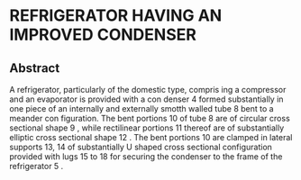 # REFRIGERATOR HAVING AN IMPROVED CONDENSER

## Abstract
A refrigerator, particularly of the domestic type, compris ing a compressor and an evaporator is provided with a con denser 4 formed substantially in one piece of an internally and externally smotth walled tube 8 bent to a meander con figuration. The bent portions 10 of tube 8 are of circular cross sectional shape 9 , while rectilinear portions 11 thereof are of substantially elliptic cross sectional shape 12 . The bent portions 10 are clamped in lateral supports 13, 14 of substantially U shaped cross sectional configuration provided with lugs 15 to 18 for securing the condenser to the frame of the refrigerator 5 .